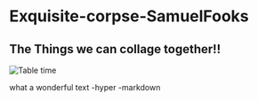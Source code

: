 # Exquisite-corpse-SamuelFooks

## The Things we can collage together!!

<img src= "https://media-cdn.tripadvisor.com/media/photo-s/06/92/e5/ca/grill-d-healthy-burgers.jpg"
  alt="Table time"/>

what a wonderful text
-hyper
-markdown

